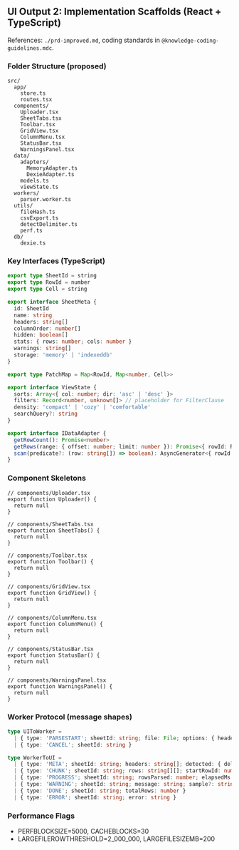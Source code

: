 ## UI Output 2: Implementation Scaffolds (React + TypeScript)

References: `./prd-improved.md`, coding standards in `@knowledge-coding-guidelines.mdc`.

### Folder Structure (proposed)

```
src/
  app/
    store.ts
    routes.tsx
  components/
    Uploader.tsx
    SheetTabs.tsx
    Toolbar.tsx
    GridView.tsx
    ColumnMenu.tsx
    StatusBar.tsx
    WarningsPanel.tsx
  data/
    adapters/
      MemoryAdapter.ts
      DexieAdapter.ts
    models.ts
    viewState.ts
  workers/
    parser.worker.ts
  utils/
    fileHash.ts
    csvExport.ts
    detectDelimiter.ts
    perf.ts
  db/
    dexie.ts
```

### Key Interfaces (TypeScript)

```ts
export type SheetId = string
export type RowId = number
export type Cell = string

export interface SheetMeta {
  id: SheetId
  name: string
  headers: string[]
  columnOrder: number[]
  hidden: boolean[]
  stats: { rows: number; cols: number }
  warnings: string[]
  storage: 'memory' | 'indexeddb'
}

export type PatchMap = Map<RowId, Map<number, Cell>>

export interface ViewState {
  sorts: Array<{ col: number; dir: 'asc' | 'desc' }>
  filters: Record<number, unknown[]> // placeholder for FilterClause
  density: 'compact' | 'cozy' | 'comfortable'
  searchQuery?: string
}

export interface IDataAdapter {
  getRowCount(): Promise<number>
  getRows(range: { offset: number; limit: number }): Promise<{ rowId: RowId; cells: Cell[] }[]>
  scan(predicate?: (row: string[]) => boolean): AsyncGenerator<{ rowId: RowId; row: string[] }>
}
```

### Component Skeletons

```tsx
// components/Uploader.tsx
export function Uploader() {
  return null
}

// components/SheetTabs.tsx
export function SheetTabs() {
  return null
}

// components/Toolbar.tsx
export function Toolbar() {
  return null
}

// components/GridView.tsx
export function GridView() {
  return null
}

// components/ColumnMenu.tsx
export function ColumnMenu() {
  return null
}

// components/StatusBar.tsx
export function StatusBar() {
  return null
}

// components/WarningsPanel.tsx
export function WarningsPanel() {
  return null
}
```

### Worker Protocol (message shapes)

```ts
type UIToWorker =
  | { type: 'PARSESTART'; sheetId: string; file: File; options: { headerRowIndex: number; delimiter?: string; encoding?: string; skipEmptyLines: boolean } }
  | { type: 'CANCEL'; sheetId: string }

type WorkerToUI =
  | { type: 'META'; sheetId: string; headers: string[]; detected: { delimiter?: string; encoding?: string } }
  | { type: 'CHUNK'; sheetId: string; rows: string[][]; startRowId: number }
  | { type: 'PROGRESS'; sheetId: string; rowsParsed: number; elapsedMs: number }
  | { type: 'WARNING'; sheetId: string; message: string; sample?: string }
  | { type: 'DONE'; sheetId: string; totalRows: number }
  | { type: 'ERROR'; sheetId: string; error: string }
```

### Performance Flags
- PERFBLOCKSIZE=5000, CACHEBLOCKS=30
- LARGEFILEROWTHRESHOLD=2_000_000, LARGEFILESIZEMB=200


